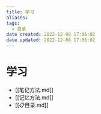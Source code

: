 ```yaml
---
title: 学习
aliases:
tags:
  - 目录
date created: 2022-12-08 17:06:02
date updated: 2022-12-08 17:06:02
---
```


# 学习

- [[笔记方法.md]]
- [[记忆方法.md]]
- [[📋目录.md]]
